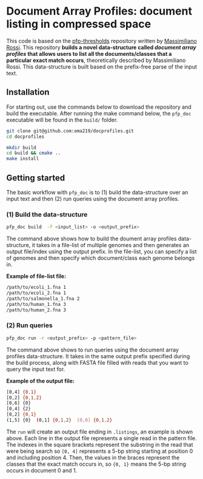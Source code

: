 # **Document Array Profiles**: document listing in compressed space

This code is based on the [pfp-thresholds](https://github.com/maxrossi91/pfp-thresholds) repository written by [Massimiliano Rossi](https://github.com/maxrossi91). 
This repository **builds a novel data-structure called *document array profiles* that allows users to list all the documents/classes that
a particular exact match occurs**, theoretically described by Massimiliano Rossi. This data-structure is built based on the prefix-free parse of the 
input text.

## Installation

For starting out, use the commands below to download the repository and build the executable. After running the make command below,
the `pfp_doc` executable will be found in the `build/` folder.

```sh
git clone git@github.com:oma219/docprofiles.git
cd docprofiles

mkdir build 
cd build && cmake ..
make install
```

## Getting started

The basic workflow with `pfp_doc` is to (1) build the data-structure over an input text and then (2) run queries
using the document array profiles.

### (1) Build the data-structure 

```sh
pfp_doc build  -f <input_list> -o <output_prefix>
```

The command above shows how to build the doument array profiles data-structure, it takes in a file-list of multiple genomes
and then generates an output file/index using the output prefix. In the file-list, you can specify a list of 
genomes and then specify which document/class each genome belongs in.

**Example of file-list file:**
```sh
/path/to/ecoli_1.fna 1
/path/to/ecoli_2.fna 1
/path/to/salmonella_1.fna 2
/path/to/human_1.fna 3
/path/to/human_2.fna 3
```

### (2) Run queries

```sh
pfp_doc run -r <output_prefix> -p <pattern_file>
```

The command above shows to run queries using the document array profiles data-structure. It takes in the same output prefix
specified during the build process, along with FASTA file filled with reads that you want to query the input text for.

**Example of the output file:**
```sh
[0,4] {0,1}  
[0,2] {0,1,2}  
[0,6] {0}  
[0,4] {2}  
[0,2] {0,1}  
(1,5] {0}  (0,1] {0,1,2}  [0,0] {0,1,2}
```
The `run` will create an output file ending in `.listings`, an example is shown above.
Each line in the output file represents a single read in the pattern file. The indexes in the square brackets
represent the substring in the read that were being search so `[0, 4]` represents a 5-bp string starting at position
 0 and including position 4. Then, the values in the braces represent the classes that the exact match
 occurs in, so `{0, 1}` means the 5-bp string occurs in document 0 and 1.
